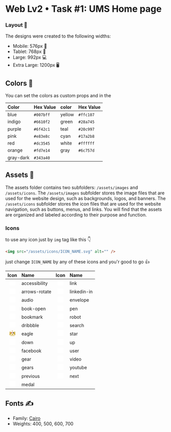 # Web Lv2 • Task #1: UMS Home page

### Layout 📐

The designs were created to the following widths:

- Mobile: 576px 📱
- Tablet: 768px 📱
- Large: 992px 💻
- Extra Large: 1200px 🖥

## Colors 🎨

You can set the colors as custom props and in the

| Color     | Hex Value | color  | Hex Value |
| :-------- | :-------- | :----- | :-------- |
| blue      | `#007bff` | yellow | `#ffc107` |
| indigo    | `#6610f2` | green  | `#28a745` |
| purple    | `#6f42c1` | teal   | `#20c997` |
| pink      | `#e83e8c` | cyan   | `#17a2b8` |
| red       | `#dc3545` | white  | `#ffffff` |
| orange    | `#fd7e14` | gray   | `#6c757d` |
| gray-dark | `#343a40` |        |           |

## Assets 📁

The assets folder contains two subfolders: `/assets/images` and `/assets/icons`. The `/assets/images` subfolder stores the image files that are used for the website design, such as backgrounds, logos, and banners. The `/assets/icons` subfolder stores the icon files that are used for the website navigation, such as buttons, menus, and links. You will find that the assets are organized and labeled according to their purpose and function.

### Icons

to use any icon just by `img` tag like this 👇

```html
<img src="/assets/icons/ICON_NAME.svg" alt="" />
```

just change `ICON_NAME` by any of these icons and you'r good to go 👍

|                                        Icon                                         | Name          |                                       Icon                                        | Name        |
| :---------------------------------------------------------------------------------: | :------------ | :-------------------------------------------------------------------------------: | :---------- |
| <img src="./public/assets/icons/accessibility.svg" alt="" width="18" height="18" /> | accessibility |    <img src="./public/assets/icons/link.svg" alt="" width="18" height="18" />     | link        |
| <img src="./public/assets/icons/arrows-rotate.svg" alt="" width="18" height="18" /> | arrows-rotate | <img src="./public/assets/icons/linkedin-in.svg" alt="" width="18" height="18" /> | linkedin-in |
|     <img src="./public/assets/icons/audio.svg" alt="" width="18" height="18" />     | audio         |  <img src="./public/assets/icons/envelope.svg" alt="" width="18" height="18" />   | envelope    |
|   <img src="./public/assets/icons/book-open.svg" alt="" width="18" height="18" />   | book-open     |     <img src="./public/assets/icons/pen.svg" alt="" width="18" height="18" />     | pen         |
|   <img src="./public/assets/icons/bookmark.svg" alt="" width="18" height="18" />    | bookmark      |    <img src="./public/assets/icons/robot.svg" alt="" width="18" height="18" />    | robot       |
|   <img src="./public/assets/icons/dribbble.svg" alt="" width="18" height="18" />    | dribbble      |   <img src="./public/assets/icons/search.svg" alt="" width="18" height="18" />    | search      |
|     <img src="./public/assets/icons/eagle.svg" alt="" width="18" height="18" />     | eagle         |    <img src="./public/assets/icons/star.svg" alt="" width="18" height="18" />     | star        |
|     <img src="./public/assets/icons/down.svg" alt="" width="18" height="18" />      | down          |     <img src="./public/assets/icons/up.svg" alt="" width="18" height="18" />      | up          |
|   <img src="./public/assets/icons/facebook.svg" alt="" width="18" height="18" />    | facebook      |    <img src="./public/assets/icons/user.svg" alt="" width="18" height="18" />     | user        |
|     <img src="./public/assets/icons/gear.svg" alt="" width="18" height="18" />      | gear          |    <img src="./public/assets/icons/video.svg" alt="" width="18" height="18" />    | video       |
|     <img src="./public/assets/icons/gears.svg" alt="" width="18" height="18" />     | gears         |   <img src="./public/assets/icons/youtube.svg" alt="" width="18" height="18" />   | youtube     |
|   <img src="./public/assets/icons/previous.svg" alt="" width="18" height="18" />    | previous      |    <img src="./public/assets/icons/next.svg" alt="" width="18" height="18" />     | next        |
|     <img src="./public/assets/icons/medal.svg" alt="" width="18" height="18" />     | medal         |                                                                                   |

## Fonts ✍

- Family: [Cairo](https://fonts.google.com/specimen/Cairo)
- Weights: 400, 500, 600, 700
